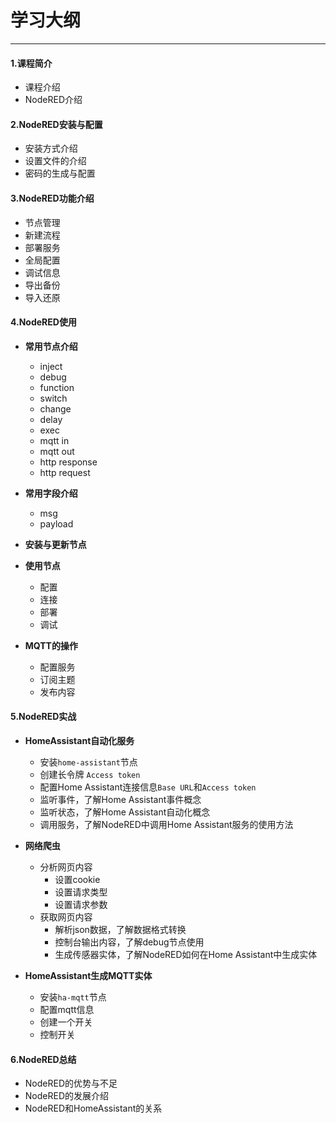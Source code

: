 # 学习大纲

---

#### 1.课程简介
 - 课程介绍
 - NodeRED介绍

#### 2.NodeRED安装与配置
 - 安装方式介绍
 - 设置文件的介绍
 - 密码的生成与配置

#### 3.NodeRED功能介绍
 - 节点管理
 - 新建流程
 - 部署服务
 - 全局配置
 - 调试信息
 - 导出备份
 - 导入还原

#### 4.NodeRED使用
  - **常用节点介绍**
    - inject
    - debug
    - function
    - switch
    - change
    - delay
    - exec
    - mqtt in
    - mqtt out
    - http response
    - http request

  - **常用字段介绍**
    - msg
    - payload

  - **安装与更新节点**

  - **使用节点**
    - 配置
    - 连接
    - 部署
    - 调试

  - **MQTT的操作**
    - 配置服务
    - 订阅主题
    - 发布内容

#### 5.NodeRED实战
  - **HomeAssistant自动化服务**
    - 安装`home-assistant`节点
    - 创建长令牌 `Access token`
    - 配置Home Assistant连接信息`Base URL`和`Access token`
    - 监听事件，了解Home Assistant事件概念
    - 监听状态，了解Home Assistant自动化概念
    - 调用服务，了解NodeRED中调用Home Assistant服务的使用方法

  - **网络爬虫**
    - 分析网页内容
      - 设置cookie
      - 设置请求类型
      - 设置请求参数
    - 获取网页内容
      - 解析json数据，了解数据格式转换
      - 控制台输出内容，了解debug节点使用
      - 生成传感器实体，了解NodeRED如何在Home Assistant中生成实体

  - **HomeAssistant生成MQTT实体**
    - 安装`ha-mqtt`节点
    - 配置mqtt信息
    - 创建一个开关
    - 控制开关

#### 6.NodeRED总结
 - NodeRED的优势与不足
 - NodeRED的发展介绍
 - NodeRED和HomeAssistant的关系